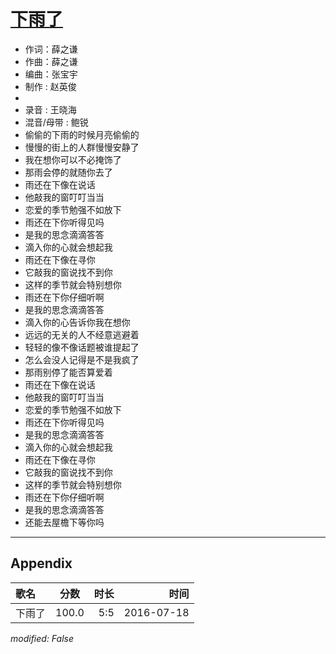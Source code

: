 # [下雨了](https://music.163.com/song?id=421148956)

* 作词：薛之谦
* 作曲：薛之谦
* 编曲：张宝宇
* 制作 : 赵英俊
* 
* 录音 : 王晓海
* 混音/母带 : 鲍锐
* 偷偷的下雨的时候月亮偷偷的
* 慢慢的街上的人群慢慢安静了
* 我在想你可以不必掩饰了
* 那雨会停的就随你去了
* 雨还在下像在说话
* 他敲我的窗叮叮当当
* 恋爱的季节勉强不如放下
* 雨还在下你听得见吗
* 是我的思念滴滴答答
* 滴入你的心就会想起我
* 雨还在下像在寻你
* 它敲我的窗说找不到你
* 这样的季节就会特别想你
* 雨还在下你仔细听啊
* 是我的思念滴滴答答
* 滴入你的心告诉你我在想你
* 远远的无关的人不经意逃避着
* 轻轻的像不像话题被谁提起了
* 怎么会没人记得是不是我疯了
* 那雨别停了能否算爱着
* 雨还在下像在说话
* 他敲我的窗叮叮当当
* 恋爱的季节勉强不如放下
* 雨还在下你听得见吗
* 是我的思念滴滴答答
* 滴入你的心就会想起我
* 雨还在下像在寻你
* 它敲我的窗说找不到你
* 这样的季节就会特别想你
* 雨还在下你仔细听啊
* 是我的思念滴滴答答
* 还能去屋檐下等你吗


---

## Appendix

|歌名|分数|时长|时间|
|:---|:---:|---:|---:|
|下雨了|100.0|5:5|2016-07-18

*modified: False*